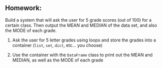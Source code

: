 ## Homework:

Build a system that will ask the user for 5
grade scores (out of 100) for a certain class.
Then output the MEAN and MEDIAN of the data set,
and also the MODE of each grade.

1. Ask the user for 5 letter grades using loops and store 
the grades into a container (`list`, `set`, `dict`, etc... you choose)

2. Use the container with the `DataFrame` class to
print out the MEAN and MEDIAN, as well as the MODE
of each grade
